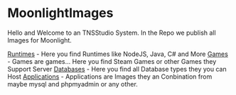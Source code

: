 # MoonlightImages


Hello and Welcome to an TNSStudio System.
In the Repo we publish all Images for Moonlight.

[Runtimes](/runtimes/README.md)     - Here you find Runtimes like NodeJS, Java, C# and More
[Games](/games/)                    - Games are games... Here you find Steam Games or other Games they Support Server
[Databases](/database/)             - Here you find all Database types they you can Host
[Applications](/applications/)      - Applications are Images they an Conbination from maybe mysql and phpmyadmin or any other.